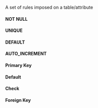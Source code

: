 A set of rules imposed on a table/attribute

#### NOT NULL
#### UNIQUE
#### DEFAULT
#### AUTO_INCREMENT
#### Primary Key
#### Default
#### Check
#### Foreign Key
